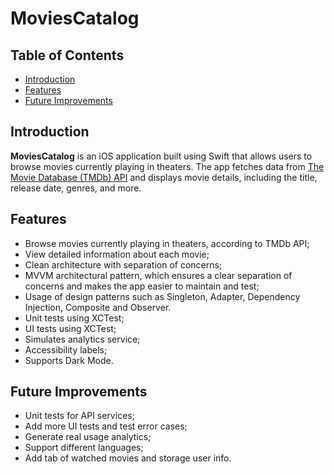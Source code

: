 # MoviesCatalog

## Table of Contents

- [Introduction](#introduction)
- [Features](#features)
- [Future Improvements](#future)

## Introduction

**MoviesCatalog** is an iOS application built using Swift that allows users to browse movies currently playing in theaters. The app fetches data from [The Movie Database (TMDb) API](https://www.themoviedb.org/) and displays movie details, including the title, release date, genres, and more.

## Features

- Browse movies currently playing in theaters, according to TMDb API;
- View detailed information about each movie;
- Clean architecture with separation of concerns;
- MVVM architectural pattern, which ensures a clear separation of concerns and makes the app easier to maintain and test;
- Usage of design patterns such as Singleton, Adapter, Dependency Injection, Composite and Observer.
- Unit tests using XCTest;
- UI tests using XCTest;
- Simulates analytics service;
- Accessibility labels;
- Supports Dark Mode.

## Future Improvements
- Unit tests for API services;
- Add more UI tests and test error cases;
- Generate real usage analytics;
- Support different languages;
- Add tab of watched movies and storage user info.



